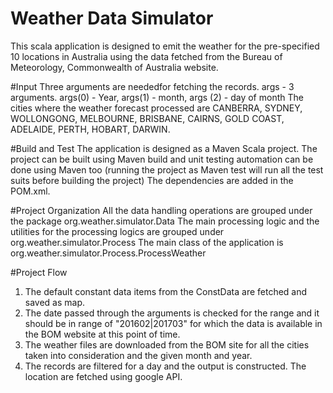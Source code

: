 # Weather Data Simulator
This scala application is designed to emit the weather for the pre-specified 10 locations in Australia using the data fetched from the Bureau of Meteorology, Commonwealth of Australia website.

#Input
Three arguments are neededfor fetching the records. 
args - 3 arguments. args(0) - Year, args(1) - month, args (2) - day of month
The cities where the weather forecast processed are CANBERRA, SYDNEY, WOLLONGONG, MELBOURNE, BRISBANE, CAIRNS, GOLD COAST, ADELAIDE, PERTH, HOBART, DARWIN.

#Build and Test
The application is designed as a Maven Scala project. The project can be built using Maven build and unit testing automation can be done using Maven too (running the project as Maven test will run all the test suits before building the project)
The dependencies are added in the POM.xml.

#Project Organization
All the data handling operations are grouped under the package org.weather.simulator.Data
The main processing logic and the utilities for the processing logics are grouped under org.weather.simulator.Process
The main class of the application is org.weather.simulator.Process.ProcessWeather

#Project Flow
1. The default constant data items from the ConstData are fetched and saved as map.
2. The date passed through the arguments is checked for the range and it should be in range of "201602|201703" for which the data is available in the BOM website at this point of time.
3. The weather files are downloaded from the BOM site for all the cities taken into consideration and the given month and year.
4. The records are filtered for a day and the output is constructed. The location are fetched using google API.
